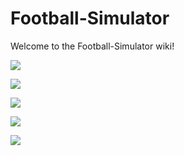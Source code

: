 # Football-Simulator

Welcome to the Football-Simulator wiki!

![](https://pp.userapi.com/c638530/v638530186/40a48/G1vpW312nTE.jpg)

![](https://pp.userapi.com/c638530/v638530186/409e6/D3_BXHjZu9g.jpg)

![](https://pp.userapi.com/c638530/v638530186/409ee/EfhuXKyneQQ.jpg)

![](https://pp.userapi.com/c638530/v638530186/409f6/M_DNZK-vjao.jpg)

![](https://pp.userapi.com/c836329/v836329654/557c0/aS5Ie8FAz3I.jpg)
